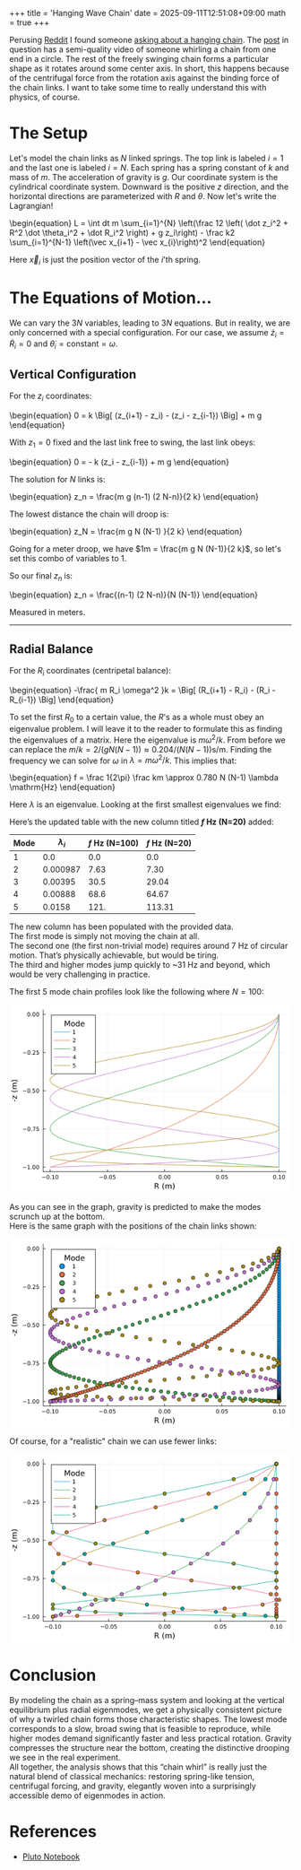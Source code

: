 +++
title = 'Hanging Wave Chain'
date = 2025-09-11T12:51:08+09:00
math = true
+++

Perusing [Reddit](https://www.reddit.com/) I found someone [asking about a hanging chain](https://www.reddit.com/r/PhysicsHelp/comments/1n8ymrz/what_is_this_effect_called/).
The [post](https://www.reddit.com/r/PhysicsHelp/comments/1n8ymrz/what_is_this_effect_called/) in question has a semi-quality video of someone whirling a chain from one end in a circle.
The rest of the freely swinging chain forms a particular shape as it rotates around some center axis.
In short, this happens because of the centrifugal force from the rotation axis against the binding force of the chain links.
I want to take some time to really understand this with physics, of course.

# The Setup

Let's model the chain links as $N$ linked springs.
The top link is labeled $i = 1$ and the last one is labeled $i = N$.
Each spring has a spring constant of $k$ and mass of $m$.
The acceleration of gravity is $g$.
Our coordinate system is the cylindrical coordinate system.
Downward is the positive $z$ direction, and the horizontal directions are parameterized with $R$ and $\theta$.
Now let's write the Lagrangian!

\begin{equation}
    L = \int dt  m \sum_{i=1}^{N} \left(\frac 12 \left( \dot z_i^2 + R^2 \dot \theta_i^2 + \dot R_i^2 \right) + g z_i\right) - \frac k2 \sum_{i=1}^{N-1} \left(\vec x_{i+1} - \vec x_{i}\right)^2
\end{equation}

Here $\vec x_i$ is just the position vector of the $i$'th spring.

# The Equations of Motion...

We can vary the $3N$ variables, leading to $3N$ equations.
But in reality, we are only concerned with a special configuration.
For our case, we assume $\dot z_i = \dot R_i = 0$ and $\dot \theta_i = \mathrm{constant} = \omega$.

## Vertical Configuration
For the $z_i$ coordinates:

\begin{equation}
0 = k \Big[ (z_{i+1} - z_i) - (z_i - z_{i-1}) \Big] + m g
\end{equation}

With $z_1 = 0$ fixed and the last link free to swing,
the last link obeys:

\begin{equation}
0 = - k (z_i - z_{i-1}) + m g
\end{equation}

The solution for $N$ links is:

\begin{equation}
z_n = \frac{m g (n-1) (2 N-n)}{2 k}
\end{equation}

The lowest distance the chain will droop is:

\begin{equation}
z_N = \frac{m g N (N-1) }{2 k}
\end{equation}

Going for a meter droop, we have $1m = \frac{m g N (N-1)}{2 k}$, so let's set this combo of variables to 1.

So our final $z_n$ is:

\begin{equation}
z_n = \frac{(n-1) (2 N-n)}{N (N-1)} 
\end{equation}

Measured in meters.

---

## Radial Balance

For the $R_i$ coordinates (centripetal balance):

\begin{equation}
    -\frac{ m R_i \omega^2 }k = \Big[ (R_{i+1} - R_i) - (R_i - R_{i-1}) \Big]
\end{equation}

To set the first $R_0$ to a certain value, the $R$'s as a whole must obey an eigenvalue problem.
I will leave it to the reader to formulate this as finding the eigenvalues of a matrix.
Here the eigenvalue is $m \omega^2/k$.
From before we can replace the $m/k = 2/(g N (N-1)) \approx 0.204/(N (N-1)) \text{s/m}$.
Finding the frequency we can solve for $\omega$ in $\lambda = m \omega^2/k$.
This implies that:

\begin{equation}
f = \frac 1{2\pi} \frac km \approx 0.780 N (N-1) \lambda \mathrm{Hz}
\end{equation}

Here $\lambda$ is an eigenvalue.
Looking at the first smallest eigenvalues we find:

Here’s the updated table with the new column titled **$f$ Hz (N=20)** added:

| Mode | $\lambda_i$ | $f$ Hz (N=100) | $f$ Hz (N=20)                |
|------|-------------|----------------|-----------------------------|
| 1    | 0.0         | 0.0            | 0.0                         |
| 2    | 0.000987    | 7.63           | 7.30                        |
| 3    | 0.00395     | 30.5           | 29.04                       |
| 4    | 0.00888     | 68.6           | 64.67                       |
| 5    | 0.0158      | 121.           | 113.31                      |

The new column has been populated with the provided data.  
The first mode is simply not moving the chain at all.  
The second one (the first non-trivial mode) requires around 7 Hz of circular motion. That’s physically achievable, but would be tiring.  
The third and higher modes jump quickly to ~31 Hz and beyond, which would be very challenging in practice.

The first 5 mode chain profiles look like the following where $N=100$:

![A graph showing the profiles of hanging chains as modeled by 100 chain links.](chain_profile.png)

As you can see in the graph, gravity is predicted to make the modes scrunch up at the bottom.  
Here is the same graph with the positions of the chain links shown:

![A graph showing the profiles of hanging chains as modeled by 100 chain links with the links shown.](chain_profile_locations.png)

Of course, for a "realistic" chain we can use fewer links:

![A graph showing the profiles of hanging chains as modeled by 20 chain links with the links shown.](chain_profile_few.png)

# Conclusion

By modeling the chain as a spring–mass system and looking at the vertical equilibrium plus radial eigenmodes, we get a physically consistent picture of why a twirled chain forms those characteristic shapes. The lowest mode corresponds to a slow, broad swing that is feasible to reproduce, while higher modes demand significantly faster and less practical rotation. Gravity compresses the structure near the bottom, creating the distinctive drooping we see in the real experiment.  
All together, the analysis shows that this “chain whirl” is really just the natural blend of classical mechanics: restoring spring-like tension, centrifugal forcing, and gravity, elegantly woven into a surprisingly accessible demo of eigenmodes in action.

# References

- [Pluto Notebook](./notebook.jl)
